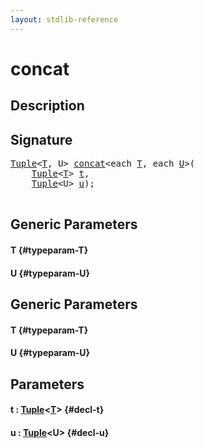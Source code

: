```yaml
---
layout: stdlib-reference
---
```


# concat

## Description





## Signature 

<pre>
<a href="/stdlib-reference/types/Tuple/index">Tuple</a>&lt;<a href="/stdlib-reference/types/Tuple/index#typeparam-T" class="code_type">T</a>, U&gt; <a href="/stdlib-reference/global-decls/concat">concat</a>&lt;each <a href="/stdlib-reference/global-decls/concat#typeparam-T" class="code_type">T</a>, each <a href="/stdlib-reference/global-decls/concat#typeparam-U" class="code_type">U</a>&gt;(
    <a href="/stdlib-reference/types/Tuple/index">Tuple</a>&lt;<a href="/stdlib-reference/types/Tuple/index#typeparam-T" class="code_type">T</a>&gt; <a href="/stdlib-reference/global-decls/concat#decl-t" class="code_param">t</a>,
    <a href="/stdlib-reference/types/Tuple/index">Tuple</a>&lt;U&gt; <a href="/stdlib-reference/global-decls/concat#decl-u" class="code_param">u</a>);

</pre>

## Generic Parameters

#### T {#typeparam-T}
#### U {#typeparam-U}

## Generic Parameters

#### T {#typeparam-T}
#### U {#typeparam-U}

## Parameters

#### t  : [Tuple](/stdlib-reference/types/Tuple/index)\<[T](/stdlib-reference/types/Tuple/index#typeparam-T)\> {#decl-t}
#### u  : [Tuple](/stdlib-reference/types/Tuple/index)\<U\> {#decl-u}

